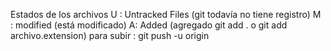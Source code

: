 Estados de los archivos
U : Untracked Files (git todavía no tiene registro)
M : modified (está modificado)
A: Added (agregado git add . o git add archivo.extension)
para subir : git push -u origin
